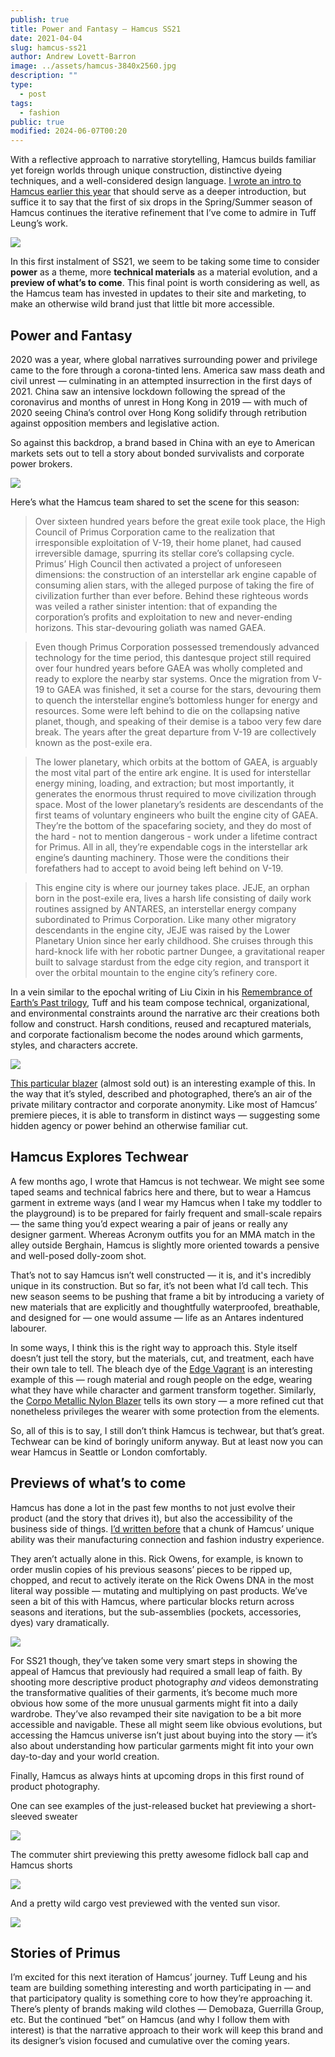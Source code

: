 ```yaml
---
publish: true
title: Power and Fantasy — Hamcus SS21
date: 2021-04-04
slug: hamcus-ss21
author: Andrew Lovett-Barron
image: ../assets/hamcus-3840x2560.jpg
description: ""
type:
  - post
tags:
  - fashion
public: true
modified: 2024-06-07T00:20
---
```


With a reflective approach to narrative storytelling, Hamcus builds familiar yet foreign worlds through unique construction, distinctive dyeing techniques, and a well-considered design language. [I wrote an intro to Hamcus earlier this year](https://andrewlb.com/full-hamcus/) that should serve as a deeper introduction, but suffice it to say that the first of six drops in the Spring/Summer season of Hamcus continues the iterative refinement that I’ve come to admire in Tuff Leung’s work.

![](../_assets/21162d898ea677a9f16586972c36be02ed689094-1536x2048.png)

In this first instalment of SS21, we seem to be taking some time to consider **power** as a theme, more **technical materials** as a material evolution, and a **preview of what’s to come**. This final point is worth considering as well, as the Hamcus team has invested in updates to their site and marketing, to make an otherwise wild brand just that little bit more accessible.

## **Power and Fantasy**

2020 was a year, where global narratives surrounding power and privilege came to the fore through a corona-tinted lens. America saw mass death and civil unrest — culminating in an attempted insurrection in the first days of 2021. China saw an intensive lockdown following the spread of the coronavirus and months of unrest in Hong Kong in 2019 — with much of 2020 seeing China’s control over Hong Kong solidify through retribution against opposition members and legislative action.

So against this backdrop, a brand based in China with an eye to American markets sets out to tell a story about bonded survivalists and corporate power brokers.

![](../_assets/72d50520e3fadd48d161b1d4c8cb04213139a6d8-1312x584.png)

Here’s what the Hamcus team shared to set the scene for this season:

> Over sixteen hundred years before the great exile took place, the High Council of Primus Corporation came to the realization that irresponsible exploitation of V-19, their home planet, had caused irreversible damage, spurring its stellar core’s collapsing cycle. Primus’ High Council then activated a project of unforeseen dimensions: the construction of an interstellar ark engine capable of consuming alien stars, with the alleged purpose of taking the fire of civilization further than ever before. Behind these righteous words was veiled a rather sinister intention: that of expanding the corporation’s profits and exploitation to new and never-ending horizons. This star-devouring goliath was named GAEA.

> Even though Primus Corporation possessed tremendously advanced technology for the time period, this dantesque project still required over four hundred years before GAEA was wholly completed and ready to explore the nearby star systems. Once the migration from V-19 to GAEA was finished, it set a course for the stars, devouring them to quench the interstellar engine’s bottomless hunger for energy and resources. Some were left behind to die on the collapsing native planet, though, and speaking of their demise is a taboo very few dare break. The years after the great departure from V-19 are collectively known as the post-exile era.

> The lower planetary, which orbits at the bottom of GAEA, is arguably the most vital part of the entire ark engine. It is used for interstellar energy mining, loading, and extraction; but most importantly, it generates the enormous thrust required to move civilization through space. Most of the lower planetary’s residents are descendants of the first teams of voluntary engineers who built the engine city of GAEA. They’re the bottom of the spacefaring society, and they do most of the hard - not to mention dangerous - work under a lifetime contract for Primus. All in all, they’re expendable cogs in the interstellar ark engine’s daunting machinery. Those were the conditions their forefathers had to accept to avoid being left behind on V-19.

> This engine city is where our journey takes place. JEJE, an orphan born in the post-exile era, lives a harsh life consisting of daily work routines assigned by ANTARES, an interstellar energy company subordinated to Primus Corporation. Like many other migratory descendants in the engine city, JEJE was raised by the Lower Planetary Union since her early childhood. She cruises through this hard-knock life with her robotic partner Dungee, a gravitational reaper built to salvage stardust from the edge city region, and transport it over the orbital mountain to the engine city’s refinery core.

In a vein similar to the epochal writing of Liu Cixin in his [Remembrance of Earth’s Past trilogy](https://bookshop.org/a/19778/9780765382030), Tuff and his team compose technical, organizational, and environmental constraints around the narrative arc their creations both follow and construct. Harsh conditions, reused and recaptured materials, and corporate factionalism become the nodes around which garments, styles, and characters accrete.

![](../_assets/54ddfc76ad8e21b5f1724df43f50e8c050f91c08-1536x2048.png)

[This particular blazer](https://hamc.us/collections/21_01_ss/products/copy-of-fm01421-1-mb) (almost sold out) is an interesting example of this. In the way that it’s styled, described and photographed, there’s an air of the private military contractor and corporate anonymity. Like most of Hamcus’ premiere pieces, it is able to transform in distinct ways — suggesting some hidden agency or power behind an otherwise familiar cut.

## **Hamcus Explores Techwear**

A few months ago, I wrote that Hamcus is not techwear. We might see some taped seams and technical fabrics here and there, but to wear a Hamcus garment in extreme ways (and I wear my Hamcus when I take my toddler to the playground) is to be prepared for fairly frequent and small-scale repairs — the same thing you’d expect wearing a pair of jeans or really any designer garment. Whereas Acronym outfits you for an MMA match in the alley outside Berghain, Hamcus is slightly more oriented towards a pensive and well-posed dolly-zoom shot.

That’s not to say Hamcus isn’t well constructed — it is, and it's incredibly unique in its construction. But so far, it’s not been what I’d call tech. This new season seems to be pushing that frame a bit by introducing a variety of new materials that are explicitly and thoughtfully waterproofed, breathable, and designed for — one would assume — life as an Antares indentured labourer.

In some ways, I think this is the right way to approach this. Style itself doesn’t just tell the story, but the materials, cut, and treatment, each have their own tale to tell. The bleach dye of the [Edge Vagrant](https://hamc.us/collections/21_01_ss/products/copy-of-fm09321-4-os) is an interesting example of this — rough material and rough people on the edge, wearing what they have while character and garment transform together. Similarly, the [Corpo Metallic Nylon Blazer](https://hamc.us/collections/21_01_ss/products/copy-of-fm00821-1-mb) tells its own story — a more refined cut that nonetheless privileges the wearer with some protection from the elements.

So, all of this is to say, I still don’t think Hamcus is techwear, but that’s great. Techwear can be kind of boringly uniform anyway. But at least now you can wear Hamcus in Seattle or London comfortably.

## **Previews of what’s to come**

Hamcus has done a lot in the past few months to not just evolve their product (and the story that drives it), but also the accessibility of the business side of things. [I’d written before](https://www.tchwr.com/2021/01/03/full-hamcus-finding-the-spark-in-scifi-workwear/) that a chunk of Hamcus’ unique ability was their manufacturing connection and fashion industry experience.

They aren’t actually alone in this. Rick Owens, for example, is known to order muslin copies of his previous seasons’ pieces to be ripped up, chopped, and recut to actively iterate on the Rick Owens DNA in the most literal way possible — mutating and multiplying on past products. We’ve seen a bit of this with Hamcus, where particular blocks return across seasons and iterations, but the sub-assemblies (pockets, accessories, dyes) vary dramatically.

![](../_assets/f27e355c1f719cfbe9030e8943839dc5fe719403-1286x594.png)

For SS21 though, they’ve taken some very smart steps in showing the appeal of Hamcus that previously had required a small leap of faith. By shooting more descriptive product photography _and_ videos demonstrating the transformative qualities of their garments, it’s become much more obvious how some of the more unusual garments might fit into a daily wardrobe. They’ve also revamped their site navigation to be a bit more accessible and navigable. These all might seem like obvious evolutions, but accessing the Hamcus universe isn’t just about buying into the story — it’s also about understanding how particular garments might fit into your own day-to-day and your world creation.

Finally, Hamcus as always hints at upcoming drops in this first round of product photography.

One can see examples of the just-released bucket hat previewing a short-sleeved sweater

![](../_assets/b962bb02242bc6c41487b1882ff2dc5a84e88c30-1536x2048.png)

The commuter shirt previewing this pretty awesome fidlock ball cap and Hamcus shorts

![](../_assets/ebe2dbfbe1ee7396055e96448a6cc9cde6a1aaa9-1536x2048.png)

And a pretty wild cargo vest previewed with the vented sun visor.

![](../_assets/8e4fa8183a156aa59f18e27e508d341d6f9830cf-1536x2048.png)

## **Stories of Primus**

I’m excited for this next iteration of Hamcus’ journey. Tuff Leung and his team are building something interesting and worth participating in — and that participatory quality is something core to how they’re approaching it. There’s plenty of brands making wild clothes — Demobaza, Guerrilla Group, etc. But the continued “bet” on Hamcus (and why I follow them with interest) is that the narrative approach to their work will keep this brand and its designer’s vision focused and cumulative over the coming years.
